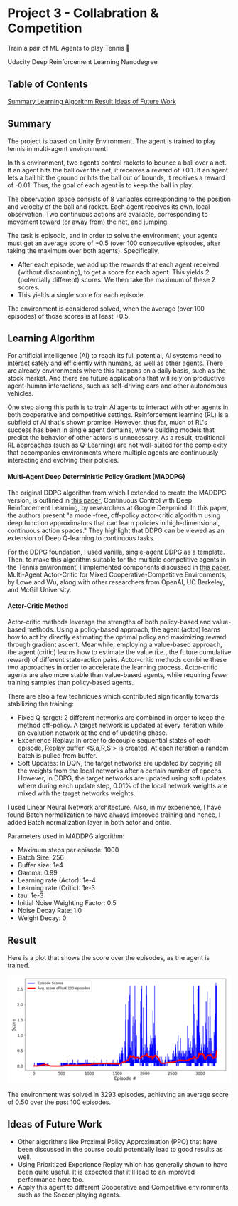 Project 3 - Collabration & Competition
===

Train a pair of ML-Agents to play Tennis :tennis:

Udacity Deep Reinforcement Learning Nanodegree

## Table of Contents

[ Summary ](#sum)
[ Learning Algorithm ](#algo)
[ Result ](#res)
[ Ideas of Future Work ](#fut)


<a name="sum"></a>
## Summary

The project is based on Unity Environment. The agent is trained to play tennis in multi-agent environment!

In this environment, two agents control rackets to bounce a ball over a net. If an agent hits the ball over the net, it receives a reward of +0.1. If an agent lets a ball hit the ground or hits the ball out of bounds, it receives a reward of -0.01. Thus, the goal of each agent is to keep the ball in play.

The observation space consists of 8 variables corresponding to the position and velocity of the ball and racket. Each agent receives its own, local observation. Two continuous actions are available, corresponding to movement toward (or away from) the net, and jumping.

The task is episodic, and in order to solve the environment, your agents must get an average score of +0.5 (over 100 consecutive episodes, after taking the maximum over both agents). Specifically,
 - After each episode, we add up the rewards that each agent received (without discounting), to get a score for each agent. This yields 2 (potentially different) scores. We then take the maximum of these 2 scores.
 - This yields a single score for each episode.

The environment is considered solved, when the average (over 100 episodes) of those scores is at least +0.5.

<a name="algo"></a>
Learning Algorithm
---

For artificial intelligence (AI) to reach its full potential, AI systems need to interact safely and efficiently with humans, as well as other agents. There are already environments where this happens on a daily basis, such as the stock market. And there are future applications that will rely on productive agent-human interactions, such as self-driving cars and other autonomous vehicles.

One step along this path is to train AI agents to interact with other agents in both cooperative and competitive settings. Reinforcement learning (RL) is a subfield of AI that's shown promise. However, thus far, much of RL's success has been in single agent domains, where building models that predict the behavior of other actors is unnecessary. As a result, traditional RL approaches (such as Q-Learning) are not well-suited for the complexity that accompanies environments where multiple agents are continuously interacting and evolving their policies.

#### Multi-Agent Deep Deterministic Policy Gradient (MADDPG)

The original DDPG algorithm from which I extended to create the MADDPG version, is outlined in [this paper](https://arxiv.org/pdf/1509.02971.pdf), Continuous Control with Deep Reinforcement Learning, by researchers at Google Deepmind. In this paper, the authors present "a model-free, off-policy actor-critic algorithm using deep function approximators that can learn policies in high-dimensional, continuous action spaces." They highlight that DDPG can be viewed as an extension of Deep Q-learning to continuous tasks.

For the DDPG foundation, I used vanilla, single-agent DDPG as a template. Then, to make this algorithm suitable for the multiple competitive agents in the Tennis environment, I implemented components discussed in [this paper](https://papers.nips.cc/paper/7217-multi-agent-actor-critic-for-mixed-cooperative-competitive-environments.pdf), Multi-Agent Actor-Critic for Mixed Cooperative-Competitive Environments, by Lowe and Wu, along with other researchers from OpenAI, UC Berkeley, and McGill University.

#### Actor-Critic Method

Actor-critic methods leverage the strengths of both policy-based and value-based methods. Using a policy-based approach, the agent (actor) learns how to act by directly estimating the optimal policy and maximizing reward through gradient ascent. Meanwhile, employing a value-based approach, the agent (critic) learns how to estimate the value (i.e., the future cumulative reward) of different state-action pairs. Actor-critic methods combine these two approaches in order to accelerate the learning process. Actor-critic agents are also more stable than value-based agents, while requiring fewer training samples than policy-based agents.


There are also a few techniques which contributed significantly towards stabilizing the training:
- Fixed Q-target: 2 different networks are combined in order to keep the method off-policy. A target network is updated at every iteration while an evalution network at the end of updating phase.
- Experience Replay: In order to decouple sequential states of each episode, Replay buffer <S,a,R,S'> is created. At each iteration a random batch is pulled from buffer.
- Soft Updates: In DQN, the target networks are updated by copying all the weights from the local networks after a certain number of epochs. However, in DDPG, the target networks are updated using soft updates where during each update step, 0.01% of the local network weights are mixed with the target networks weights.

I used Linear Neural Network architecture. Also, in my experience, I have found Batch normalization to have always improved training and hence, I added Batch normalization layer in both actor and critic.

Parameters used in MADDPG algorithm:
- Maximum steps per episode: 1000
- Batch Size: 256
- Buffer size: 1e4
- Gamma: 0.99
- Learning rate (Actor): 1e-4
- Learning rate (Critic): 1e-3
- tau: 1e-3
- Initial Noise Weighting Factor: 0.5
- Noise Decay Rate: 1.0
- Weight Decay: 0

<a name="res"></a>
Result
---

Here is a plot that shows the score over the episodes, as the agent is trained.

![](https://github.com/Ansheel9/P3-Collabration-Competition-DeepRL/blob/master/Images/plot.PNG)

The environment was solved in 3293 episodes, achieving an average score of 0.50 over the past 100 episodes.

<a name="fut"></a>
Ideas of Future Work
---

- Other algorithms like Proximal Policy Approximation (PPO) that have been discussed in the course could potentially lead to good results as well.
- Using Prioritized Experience Replay which has generally shown to have been quite useful. It is expected that it'll lead to an improved performance here too.
- Apply this agent to different Cooperative and Competitive environments, such as the Soccer playing agents.
